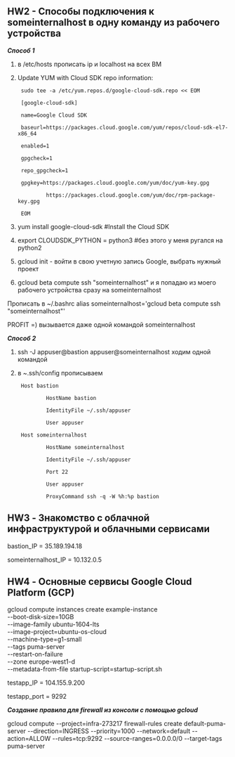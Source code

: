 ## HW2 - Cпособы подключения к someinternalhost в одну команду из рабочего устройства

***Способ 1***

1) в /etc/hosts прописать ip и localhost на всех ВМ

2) Update YUM with Cloud SDK repo information:

        sudo tee -a /etc/yum.repos.d/google-cloud-sdk.repo << EOM

        [google-cloud-sdk]

        name=Google Cloud SDK

        baseurl=https://packages.cloud.google.com/yum/repos/cloud-sdk-el7-x86_64

        enabled=1

        gpgcheck=1

        repo_gpgcheck=1

        gpgkey=https://packages.cloud.google.com/yum/doc/yum-key.gpg

                https://packages.cloud.google.com/yum/doc/rpm-package-key.gpg

        EOM

3) yum install google-cloud-sdk #Install the Cloud SDK

4) export CLOUDSDK_PYTHON = python3 #без этого у меня ругался на python2

5) gcloud init - войти в свою учетную запись Google, выбрать нужный проект

6) gcloud beta compute ssh  "someinternalhost" и я попадаю из моего рабочего устройства сразу на someinternalhost

Прописать в ~/.bashrc alias someinternalhost='gcloud beta compute ssh  "someinternalhost"'

PROFIT =) вызывается даже одной командой someinternalhost

***Способ 2***

1) ssh -J  appuser@bastion appuser@someinternalhost ходим одной командой

2) в ~.ssh/config прописываем

        Host bastion

                HostName bastion

                IdentityFile ~/.ssh/appuser

                User appuser

        Host someinternalhost

                HostName someinternalhost

                IdentityFile ~/.ssh/appuser

                Port 22

                User appuser

                ProxyCommand ssh -q -W %h:%p bastion

## HW3 - Знакомство с облачной инфраструктурой и облачными сервисами

bastion_IP = 35.189.194.18

someinternalhost_IP = 10.132.0.5

## HW4 - Основные сервисы Google Cloud Platform (GCP)

gcloud compute instances create example-instance \
    --boot-disk-size=10GB \
    --image-family ubuntu-1604-lts \
    --image-project=ubuntu-os-cloud \
    --machine-type=g1-small \
    --tags puma-server \
    --restart-on-failure \
    --zone europe-west1-d \
    --metadata-from-file startup-script=startup-script.sh

testapp_IP = 104.155.9.200

testapp_port = 9292

***Создание правила для firewall из консоли с помощью gcloud***

gcloud compute --project=infra-273217 firewall-rules create default-puma-server --direction=INGRESS --priority=1000 --network=default --action=ALLOW --rules=tcp:9292 --source-ranges=0.0.0.0/0 --target-tags puma-server

